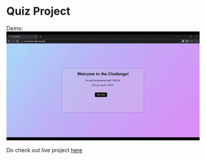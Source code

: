 # Quiz Project

Demo:
<img src="./src/assets/demo.gif" />

Do check out live project [here](https://quiz-project-gilt.vercel.app/)